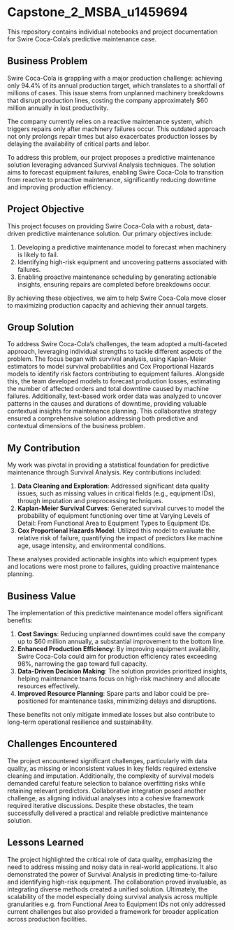 # Capstone_2_MSBA_u1459694
This repository contains individual notebooks and project documentation for Swire Coca-Cola’s predictive maintenance case.

## **Business Problem**
Swire Coca-Cola is grappling with a major production challenge: achieving only 94.4% of its annual production target, which translates to a shortfall of millions of cases. This issue stems from unplanned machinery breakdowns that disrupt production lines, costing the company approximately $60 million annually in lost productivity.

The company currently relies on a reactive maintenance system, which triggers repairs only after machinery failures occur. This outdated approach not only prolongs repair times but also exacerbates production losses by delaying the availability of critical parts and labor.

To address this problem, our project proposes a predictive maintenance solution leveraging advanced Survival Analysis techniques. The solution aims to forecast equipment failures, enabling Swire Coca-Cola to transition from reactive to proactive maintenance, significantly reducing downtime and improving production efficiency.

## **Project Objective**
This project focuses on providing Swire Coca-Cola with a robust, data-driven predictive maintenance solution. Our primary objectives include:

1. Developing a predictive maintenance model to forecast when machinery is likely to fail.
2. Identifying high-risk equipment and uncovering patterns associated with failures.
3. Enabling proactive maintenance scheduling by generating actionable insights, ensuring repairs are completed before breakdowns occur.

By achieving these objectives, we aim to help Swire Coca-Cola move closer to maximizing production capacity and achieving their annual targets.

## **Group Solution**
To address Swire Coca-Cola’s challenges, the team adopted a multi-faceted approach, leveraging individual strengths to tackle different aspects of the problem. The focus began with survival analysis, using Kaplan-Meier estimators to model survival probabilities and Cox Proportional Hazards models to identify risk factors contributing to equipment failures. Alongside this, the team developed models to forecast production losses, estimating the number of affected orders and total downtime caused by machine failures. Additionally, text-based work order data was analyzed to uncover patterns in the causes and durations of downtime, providing valuable contextual insights for maintenance planning. This collaborative strategy ensured a comprehensive solution addressing both predictive and contextual dimensions of the business problem.

## **My Contribution**
My work was pivotal in providing a statistical foundation for predictive maintenance through Survival Analysis. Key contributions included:

1. **Data Cleaning and Exploration**: Addressed significant data quality issues, such as missing values in critical fields (e.g., equipment IDs), through imputation and preprocessing techniques.
2. **Kaplan-Meier Survival Curves**: Generated survival curves to model the probability of equipment functioning over time at Varying Levels of Detail: From Functional Area to Equipment Types to Equipment IDs.
3. **Cox Proportional Hazards Model**: Utilized this model to evaluate the relative risk of failure, quantifying the impact of predictors like machine age, usage intensity, and environmental conditions.

These analyses provided actionable insights into which equipment types and locations were most prone to failures, guiding proactive maintenance planning.

## **Business Value**
The implementation of this predictive maintenance model offers significant benefits:
1. **Cost Savings**: Reducing unplanned downtimes could save the company up to $60 million annually, a substantial improvement to the bottom line.
2. **Enhanced Production Efficiency**: By improving equipment availability, Swire Coca-Cola could aim for production efficiency rates exceeding 98%, narrowing the gap toward full capacity.
3. **Data-Driven Decision Making**: The solution provides prioritized insights, helping maintenance teams focus on high-risk machinery and allocate resources effectively.
4. **Improved Resource Planning**: Spare parts and labor could be pre-positioned for maintenance tasks, minimizing delays and disruptions.

These benefits not only mitigate immediate losses but also contribute to long-term operational resilience and sustainability.

## **Challenges Encountered**
The project encountered significant challenges, particularly with data quality, as missing or inconsistent values in key fields required extensive cleaning and imputation. Additionally, the complexity of survival models demanded careful feature selection to balance overfitting risks while retaining relevant predictors. Collaborative integration posed another challenge, as aligning individual analyses into a cohesive framework required iterative discussions. Despite these obstacles, the team successfully delivered a practical and reliable predictive maintenance solution.

## **Lessons Learned**
The project highlighted the critical role of data quality, emphasizing the need to address missing and noisy data in real-world applications. It also demonstrated the power of Survival Analysis in predicting time-to-failure and identifying high-risk equipment. The collaboration proved invaluable, as integrating diverse methods created a unified solution. Ultimately, the scalability of the model especially doing survival analysis across multiple granularities e.g. from Functional Area to Equipment IDs not only addressed current challenges but also provided a framework for broader application across production facilities.

